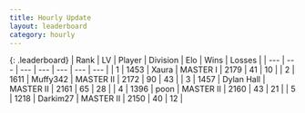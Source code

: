 ```yaml
---
title: Hourly Update
layout: leaderboard
category: hourly
---
```


{: .leaderboard}
| Rank | LV | Player | Division | Elo | Wins | Losses |
| --- | --- | --- | --- | --- | --- | --- |
| <span data-change="0">1</span> | 1453 | <span title="ID: 200908">Xaura</span> | MASTER I | <span data-change="0">2179</span> | <span data-change="0">41</span> | <span data-change="0">10</span> |
| <span data-change="0">2</span> | 1611 | <span title="ID: 720567">Muffy342</span> | MASTER II | <span data-change="0">2172</span> | <span data-change="0">90</span> | <span data-change="0">43</span> |
| <span data-change="0">3</span> | 1457 | <span title="ID: 174294">Dylan Hall</span> | MASTER II | <span data-change="0">2161</span> | <span data-change="0">65</span> | <span data-change="0">28</span> |
| <span data-change="1">4</span> | 1396 | <span title="ID: 540690">poon</span> | MASTER II | <span data-change="16">2160</span> | <span data-change="1">43</span> | <span data-change="0">21</span> |
| <span data-change="-1">5</span> | 1218 | <span title="ID: 694036">Darkim27</span> | MASTER II | <span data-change="0">2150</span> | <span data-change="0">40</span> | <span data-change="0">12</span> |